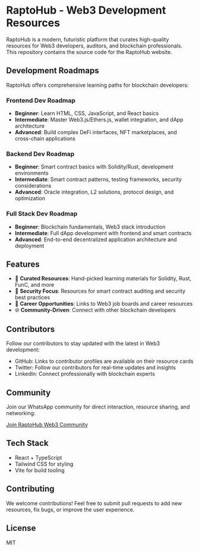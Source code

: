 # RaptoHub - Web3 Development Resources

RaptoHub is a modern, futuristic platform that curates high-quality resources for Web3 developers, auditors, and blockchain professionals. This repository contains the source code for the RaptoHub website.

## Development Roadmaps

RaptoHub offers comprehensive learning paths for blockchain developers:

### Frontend Dev Roadmap
- **Beginner**: Learn HTML, CSS, JavaScript, and React basics
- **Intermediate**: Master Web3.js/Ethers.js, wallet integration, and dApp architecture
- **Advanced**: Build complex DeFi interfaces, NFT marketplaces, and cross-chain applications

### Backend Dev Roadmap
- **Beginner**: Smart contract basics with Solidity/Rust, development environments
- **Intermediate**: Smart contract patterns, testing frameworks, security considerations
- **Advanced**: Oracle integration, L2 solutions, protocol design, and optimization

### Full Stack Dev Roadmap
- **Beginner**: Blockchain fundamentals, Web3 stack introduction
- **Intermediate**: Full dApp development with frontend and smart contracts
- **Advanced**: End-to-end decentralized application architecture and deployment

## Features

- 🚀 **Curated Resources**: Hand-picked learning materials for Solidity, Rust, FunC, and more
- 🔐 **Security Focus**: Resources for smart contract auditing and security best practices
- 💼 **Career Opportunities**: Links to Web3 job boards and career resources
- 🌐 **Community-Driven**: Connect with other blockchain developers

## Contributors

Follow our contributors to stay updated with the latest in Web3 development:

- GitHub: Links to contributor profiles are available on their resource cards
- Twitter: Follow our contributors for real-time updates and insights
- LinkedIn: Connect professionally with blockchain experts

## Community

Join our WhatsApp community for direct interaction, resource sharing, and networking:

[Join RaptoHub Web3 Community](https://chat.whatsapp.com/JBqrLwbQJF9Cwilajd5Moo)

## Tech Stack

- React + TypeScript
- Tailwind CSS for styling
- Vite for build tooling

## Contributing

We welcome contributions! Feel free to submit pull requests to add new resources, fix bugs, or improve the user experience.

## License

MIT